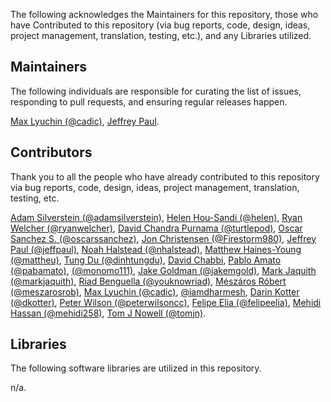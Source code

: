 The following acknowledges the Maintainers for this repository, those who have Contributed to this repository (via bug reports, code, design, ideas, project management, translation, testing, etc.), and any Libraries utilized.

## Maintainers

The following individuals are responsible for curating the list of issues, responding to pull requests, and ensuring regular releases happen.

[Max Lyuchin (@cadic)](https://github.com/cadic), [Jeffrey Paul](https://github.com/jeffpaul).

## Contributors

Thank you to all the people who have already contributed to this repository via bug reports, code, design, ideas, project management, translation, testing, etc.

[Adam Silverstein (@adamsilverstein)](https://github.com/adamsilverstein), [Helen Hou-Sandi (@helen)](https://github.com/helen), [Ryan Welcher (@ryanwelcher)](https://github.com/ryanwelcher), [David Chandra Purnama (@turtlepod)](https://github.com/turtlepod), [Oscar Sanchez S. (@oscarssanchez)](https://github.com/oscarssanchez), [Jon Christensen (@Firestorm980)](https://github.com/Firestorm980), [Jeffrey Paul (@jeffpaul)](https://github.com/jeffpaul), [Noah Halstead (@nhalstead)](https://github.com/nhalstead), [Matthew Haines-Young (@mattheu)](https://github.com/mattheu), [Tung Du (@dinhtungdu)](https://github.com/dinhtungdu), [David Chabbi](https://www.linkedin.com/in/david-chabbi-985719b4/), [Pablo Amato (@pabamato)](https://github.com/pabamato), [(@monomo111)](https://github.com/monomo111), [Jake Goldman (@jakemgold)](https://github.com/jakemgold), [Mark Jaquith (@markjaquith)](https://github.com/markjaquith), [Riad Benguella (@youknowriad)](https://github.com/youknowriad), [Mészáros Róbert (@meszarosrob)](https://github.com/meszarosrob), [Max Lyuchin (@cadic)](https://github.com/cadic), [@iamdharmesh](https://github.com/iamdharmesh), [Darin Kotter (@dkotter)](https://github.com/dkotter), [Peter Wilson (@peterwilsoncc)](https://github.com/peterwilsoncc), [Felipe Elia (@felipeelia)](https://github.com/felipeelia), [Mehidi Hassan (@mehidi258)](https://github.com/mehidi258), [Tom J Nowell (@tomjn)](https://github.com/tomjn).

## Libraries

The following software libraries are utilized in this repository.

n/a.

